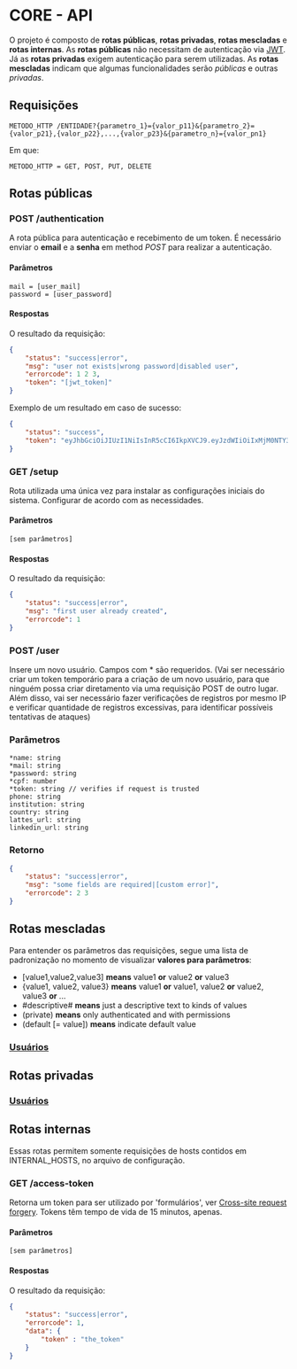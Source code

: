 # CORE - API

O projeto é composto de **rotas públicas**, **rotas privadas**, **rotas mescladas** e **rotas internas**. 
As **rotas públicas** não necessitam de autenticação via [JWT](https://jwt.io/). 
Já as **rotas privadas** exigem autenticação para serem utilizadas.
As **rotas mescladas** indicam que algumas funcionalidades serão *públicas* e outras *privadas*.

## Requisições

~~~
METODO_HTTP /ENTIDADE?{parametro_1}={valor_p11}&{parametro_2}={valor_p21},{valor_p22},...,{valor_p23}&{parametro_n}={valor_pn1}
~~~

Em que:

~~~
METODO_HTTP = GET, POST, PUT, DELETE
~~~

## Rotas públicas

### POST /authentication

A rota pública para autenticação e recebimento de um token. É necessário enviar 
o **email** e a **senha** em method *POST* para realizar a autenticação. 

#### Parâmetros

~~~
mail = [user_mail]
password = [user_password]
~~~

#### Respostas

O resultado da requisição:

~~~ json
{
    "status": "success|error",
    "msg": "user not exists|wrong password|disabled user",
    "errorcode": 1 2 3,
    "token": "[jwt_token]"
}
~~~

Exemplo de um resultado em caso de sucesso:

~~~ json
{
    "status": "success",
    "token": "eyJhbGciOiJIUzI1NiIsInR5cCI6IkpXVCJ9.eyJzdWIiOiIxMjM0NTY3ODkwIiwibmFtZSI6IkpvaG4gRG9lIiwiYWRtaW4iOnRydWV9.TJVA95OrM7E2cBab30RMHrHDcEfxjoYZgeFONFh7HgQ"
}
~~~

### GET /setup

Rota utilizada uma única vez para instalar as configurações iniciais do sistema.
Configurar de acordo com as necessidades.

#### Parâmetros

~~~
[sem parâmetros]
~~~

#### Respostas

O resultado da requisição:

~~~ json
{
    "status": "success|error",
    "msg": "first user already created",
    "errorcode": 1
}
~~~

### POST /user

Insere um novo usuário. Campos com * são requeridos.
(Vai ser necessário criar um token temporário para a criação de um novo usuário, para que ninguém possa criar diretamento
via uma requisição POST de outro lugar. Além disso, vai ser necessário fazer verificações de registros por mesmo IP e 
verificar quantidade de registros excessivas, para identificar possíveis tentativas de ataques)

### Parâmetros
~~~
*name: string
*mail: string
*password: string
*cpf: number
*token: string // verifies if request is trusted
phone: string
institution: string
country: string
lattes_url: string
linkedin_url: string
~~~

### Retorno

~~~ json
{
    "status": "success|error",
    "msg": "some fields are required|[custom error]",
    "errorcode": 2 3
}
~~~

## Rotas mescladas

Para entender os parâmetros das requisições, segue uma lista de padronização no momento de visualizar **valores para parâmetros**:

- [value1,value2,value3] **means** value1 **or** value2 **or** value3
- {value1, value2, value3} **means** value1 **or** value1, value2 **or** value2, value3 **or** ...
- #descriptive# **means** just a descriptive text to kinds of values
- (private) **means** only authenticated and with permissions
- (default [= value]) **means** indicate default value 

### [Usuários](https://github.com/ccsa-ufrn/seminario/tree/master/core/docs/Users.mix.md)

## Rotas privadas

### [Usuários](https://github.com/ccsa-ufrn/seminario/tree/master/core/docs/Users.priv.md)

## Rotas internas

Essas rotas permitem somente requisições de hosts contidos em INTERNAL_HOSTS, no arquivo de configuração.

### GET /access-token

Retorna um token para ser utilizado por 'formulários', 
ver [Cross-site request forgery](https://pt.wikipedia.org/wiki/Cross-site_request_forgery).
Tokens têm tempo de vida de 15 minutos, apenas.

#### Parâmetros

~~~
[sem parâmetros]
~~~

#### Respostas

O resultado da requisição:

~~~ json
{
    "status": "success|error",
    "errorcode": 1,
    "data": {
        "token" : "the_token"
    }
}
~~~